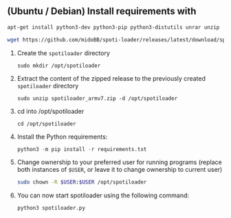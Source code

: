 ## (Ubuntu / Debian) Install requirements with

  ```bash
  apt-get install python3-dev python3-pip python3-distutils unrar unzip
  ```
```bash
wget https://github.com/midoBB/spoti-loader/releases/latest/download/spotiloader_armv7.zip
```


1. Create the `spotiloader` directory

    ```shell
    sudo mkdir /opt/spotiloader
    ```

1. Extract the content of the zipped release to the previously created `spotiloader` directory

    ```shell
    sudo unzip spotiloader_armv7.zip -d /opt/spotiloader
    ```

1. cd into /opt/spotiloader

    ```shell
    cd /opt/spotiloader
    ```

1. Install the Python requirements:

    ```python
    python3 -m pip install -r requirements.txt
    ```
1. Change ownership to your preferred user for running programs (replace both instances of `$USER`, or leave it to change ownership to current user)

    ```bash
    sudo chown -R $USER:$USER /opt/spotiloader
    ```

1. You can now start spotiloader using the following command:

    ```python
    python3 spotiloader.py
    ```
